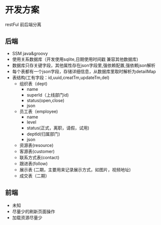 # 开发方案
restFul 前后端分离
## 后端 
- SSM  java&groovy 
- 使用关系数据库（开发使用sqlite,日期使用时间戳 兼容其他数据库)
- 数据库只存关键字段，其他属性存在json字段里,强依赖配置,强依赖json解析
- 每个表都有一个json字段，存储详细信息，从数据库里取时解析为detailMap
- 表结构(工有字段：id,uuid,creatTm,updateTm,del)
    - 组织表（dept)
        - name
        - superId（上线部门id)
        - status(open,close)
        - json
    - 员工表（employee)
        - name
        - level
        - status(正式，离职，请假，试用)
        - deptId(归属部门)
        - json
    - 资源表(resource)
    - 客源表(customer)
    - 联系方式表(contact)
    - 跟进表(follow)
    - 展示表 (二期，主要用来记录展示方式，如图片，视频地址)
    - 成交表（二期）
    
    
   
## 前端
- 未知
- 尽量少的刷新页面操作
- 加载资源尽量少


